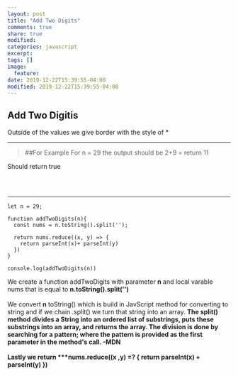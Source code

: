 ```yaml
---
layout: post
title: "Add Two Digits"
comments: true
share: true
modified:
categories: javascript
excerpt:
tags: []
image:
  feature:
date: 2019-12-22T15:39:55-04:00
modified: 2019-12-22T15:39:55-04:00
---
```


## Add Two Digitis

Outside of the values we give border with the style of *

___

> ##For Example
For n = 29 the output should be 2+9 =  return 11<br>

Should return true<br>
##
<br>

___


~~~
let n = 29;

function addTwoDigits(n){
  const nums = n.toString().split('');
  
  return nums.reduce((x, y) => {
    return parseInt(x)+ parseInt(y)
  })
}

console.log(addTwoDigits(n))

~~~

We create a function addTwoDigits with parameter **n** and local varable nums that is equal to **n.toString().split('')**
<br><br>
We convert **n** toString() which is build in JavScript method for converting to string and if we chain .split() we turn that string into an array.
<b>
The split() method divides a String into an ordered list of substrings, puts these substrings into an array, and returns the array. The division is done by searching for a pattern; where the pattern is provided as the first parameter in the method's call. -MDN
<br><br>
Lastly we return ***nums.reduce((x ,y) =? {
  return parseInt(x) + parseInt(y)
})
<br><br>
